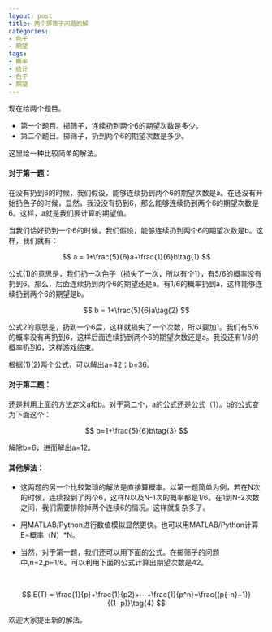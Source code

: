 ```yaml
---
layout: post
title: 两个掷筛子问题的解
categories:
- 色子
- 期望
tags:
- 概率
- 统计
- 色子
- 期望
---
```


现在给两个题目。

* 第一个题目。掷筛子，连续扔到两个6的期望次数是多少。
* 第二个题目。掷筛子，扔到两个6的期望次数是多少。

这里给一种比较简单的解法。

#### 对于第一题：

在没有扔到6的时候，我们假设，能够连续扔到两个6的期望次数是a。在还没有开始扔色子的时候，显然，我没没有扔到6，那么能够连续扔到两个6的期望次数是6。这样，a就是我们要计算的期望值。

当我们恰好扔到一个6的时候，我们假设，能够连续扔到两个6的期望次数是b。这样，我们就有：



$$
a = 1+\frac{5}{6}a+\frac{1}{6}b\tag{1}
$$

公式(1)的意思是，我们扔一次色子（损失了一次，所以有个1），有5/6的概率没有扔到6。那么，后面连续扔到两个6的期望还是a。有1/6的概率扔到a，这样能够连续扔到两个6的期望是b。

$$
b = 1+\frac{5}{6}a\tag{2}
$$

公式2的意思是，扔到一个6后，这样就损失了一个次数，所以要加1。我们有5/6的概率没有再扔到6，这样后面连续扔到两个6的期望次数还是a。我没还有1/6的概率扔到6，这样游戏结束。

根据(1)(2)两个公式，可以解出a=42；b=36。

#### 对于第二题：

还是利用上面的方法定义a和b。对于第二个，a的公式还是公式（1）。b的公式变为下面这个：

$$
b=1+\frac{5}{6}b\tag{3}
$$

解除b=6，进而解出a=12。

#### 其他解法：

* 这两题的另一个比较繁琐的解法是直接算概率。以第一题简单为例，若在N次的时候，连续投到了两个6，这样N以及N-1次的概率都是1/6。在1到N-2次数之间，我们需要排除掉两个连续6的情况。这样就复杂多了。
  
* 用MATLAB/Python进行数值模拟显然更快。也可以用MATLAB/Python计算E=概率（N）*N。
  
* 当然，对于第一题，我们还可以用下面的公式。在掷筛子的问题中,n=2,p=1/6。可以利用下面的公式计算出期望次数是42。
  
  ​

$$
E(T) = \frac{1}{p}+\frac{1}{p2}+⋯+\frac{1}{p^n}=\frac{(p{-n}−1)}{(1−p)}\tag{4}
$$

欢迎大家提出新的解法。